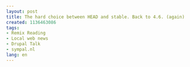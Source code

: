 ```yaml
---
layout: post
title: The hard choice between HEAD and stable. Back to 4.6. (again)
created: 1136463086
tags:
- Remix Reading
- Local web news
- Drupal Talk
- sympal.nl
lang: en
---
```



